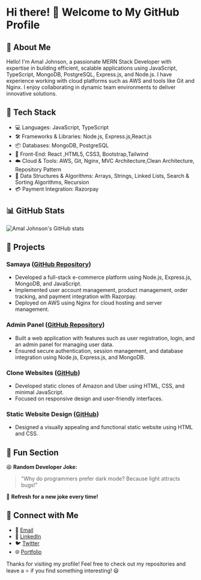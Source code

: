 # Hi there! 👋 Welcome to My GitHub Profile

## 🚀 About Me
Hello! I'm Amal Johnson, a passionate MERN Stack Developer with expertise in building efficient, scalable applications using JavaScript, TypeScript, MongoDB, PostgreSQL, Express.js, and Node.js. I have experience working with cloud platforms such as AWS and tools like Git and Nginx. I enjoy collaborating in dynamic team environments to deliver innovative solutions.

## 🔧 Tech Stack
- 💻 Languages: JavaScript, TypeScript
- 🛠️ Frameworks & Libraries: Node.js, Express.js,React.js
- 📦 Databases: MongoDB, PostgreSQL
- 🎨 Front-End: React ,HTML5, CSS3, Bootstrap,Tailwind
- ☁️ Cloud & Tools: AWS, Git, Nginx, MVC Architecture,Clean Architecture, Repository Pattern
- 🔢 Data Structures & Algorithms: Arrays, Strings, Linked Lists, Search & Sorting Algorithms, Recursion
- 💳 Payment Integration: Razorpay

## 📊 GitHub Stats
![Amal Johnson's GitHub stats](https://github-readme-stats.vercel.app/api?username=your-github-username&show_icons=true&theme=radical)

## 🌟 Projects
### Samaya ([GitHub Repository](#))
- Developed a full-stack e-commerce platform using Node.js, Express.js, MongoDB, and JavaScript.
- Implemented user account management, product management, order tracking, and payment integration with Razorpay.
- Deployed on AWS using Nginx for cloud hosting and server management.

### Admin Panel ([GitHub Repository](#))
- Built a web application with features such as user registration, login, and an admin panel for managing user data.
- Ensured secure authentication, session management, and database integration using Node.js, Express.js, and MongoDB.

### Clone Websites ([GitHub](#))
- Developed static clones of Amazon and Uber using HTML, CSS, and minimal JavaScript.
- Focused on responsive design and user-friendly interfaces.

### Static Website Design ([GitHub](#))
- Designed a visually appealing and functional static website using HTML and CSS.

## 🎉 Fun Section
😆 **Random Developer Joke:**
> "Why do programmers prefer dark mode? Because light attracts bugs!"

🔄 **Refresh for a new joke every time!**

## 🔗 Connect with Me
- 📧 [Email](mailto:1mailtoamal@gmail.com)
- 💼 [LinkedIn](www.linkedin.com/in/amal-johnson-ofl)
- 🐦 [Twitter]([https://twitter.com/your-handle](https://x.com/AmalJohnso99476?t=szJe8-7B_0IiEooyZFgCGg&s=08&mx=2))
- 🌐 [Portfolio]([your-portfolio-link](https://amalzgit.github.io/Portfolio/))

Thanks for visiting my profile! Feel free to check out my repositories and leave a ⭐ if you find something interesting! 😃
